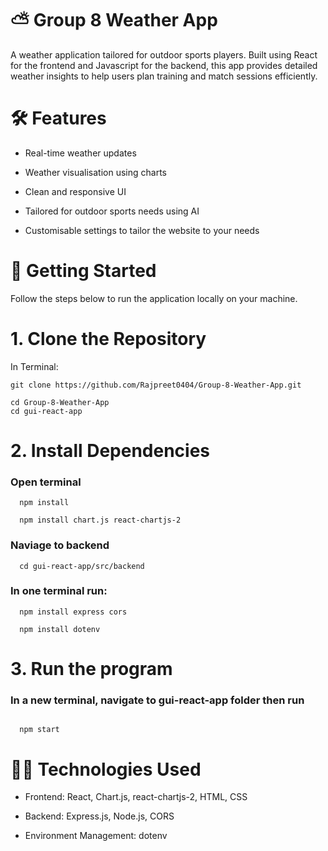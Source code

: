 # ⛅ Group 8 Weather App
A weather application tailored for outdoor sports players. Built using React for the frontend and Javascript for the backend, this app provides detailed weather insights to help users plan training and match sessions efficiently.

# 🛠️ Features
- Real-time weather updates

- Weather visualisation using charts

- Clean and responsive UI

- Tailored for outdoor sports needs using AI

- Customisable settings to tailor the website to your needs


# 🚀 Getting Started
Follow the steps below to run the application locally on your machine.

# 1. Clone the Repository

  In Terminal:

  ```
  git clone https://github.com/Rajpreet0404/Group-8-Weather-App.git
```
  ```
  cd Group-8-Weather-App
  cd gui-react-app
```

# 2. Install Dependencies


### Open terminal
```
  npm install
```
```
  npm install chart.js react-chartjs-2
```
### Naviage to backend
```
  cd gui-react-app/src/backend
```

### In one terminal run:
```
  npm install express cors
```
```
  npm install dotenv
```

# 3. Run the program


### In a new terminal, navigate to gui-react-app folder then run
```

  npm start
```

# 👨‍💻 Technologies Used

- Frontend: React, Chart.js, react-chartjs-2, HTML, CSS

- Backend: Express.js, Node.js, CORS

- Environment Management: dotenv

  

  

  

